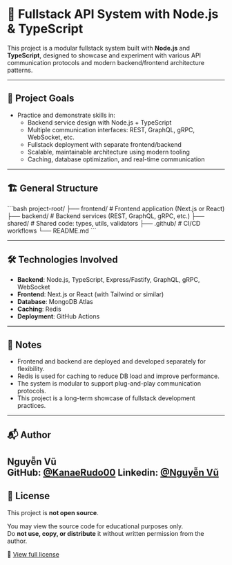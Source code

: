 
# 🚀 Fullstack API System with Node.js & TypeScript

This project is a modular fullstack system built with **Node.js** and **TypeScript**, designed to showcase and experiment with various API communication protocols and modern backend/frontend architecture patterns.

---

## 🎯 Project Goals

- Practice and demonstrate skills in:
  - Backend service design with Node.js + TypeScript
  - Multiple communication interfaces: REST, GraphQL, gRPC, WebSocket, etc.
  - Fullstack deployment with separate frontend/backend
  - Scalable, maintainable architecture using modern tooling
  - Caching, database optimization, and real-time communication

---

## 🏗️ General Structure

\`\`\`bash
project-root/
├── frontend/          # Frontend application (Next.js or React)
├── backend/           # Backend services (REST, GraphQL, gRPC, etc.)
├── shared/            # Shared code: types, utils, validators
├── .github/           # CI/CD workflows
└── README.md
\`\`\`

---

## 🛠 Technologies Involved

- **Backend**: Node.js, TypeScript, Express/Fastify, GraphQL, gRPC, WebSocket
- **Frontend**: Next.js or React (with Tailwind or similar)
- **Database**: MongoDB Atlas
- **Caching**: Redis
- **Deployment**: GitHub Actions

---

## 📌 Notes

- Frontend and backend are deployed and developed separately for flexibility.
- Redis is used for caching to reduce DB load and improve performance.
- The system is modular to support plug-and-play communication protocols.
- This project is a long-term showcase of fullstack development practices.

---

## 📬 Author

**Nguyễn Vũ**  
GitHub: [@KanaeRudo00](https://github.com/KanaeRudo00)
Linkedin: [@Nguyễn Vũ](https://www.linkedin.com/in/nguy%E1%BB%85n-v%C5%A9-325a59251/)
---

## 📜 License

This project is **not open source**.

You may view the source code for educational purposes only.  
Do **not use, copy, or distribute** it without written permission from the author.

🔗 [View full license](./LICENSE)
